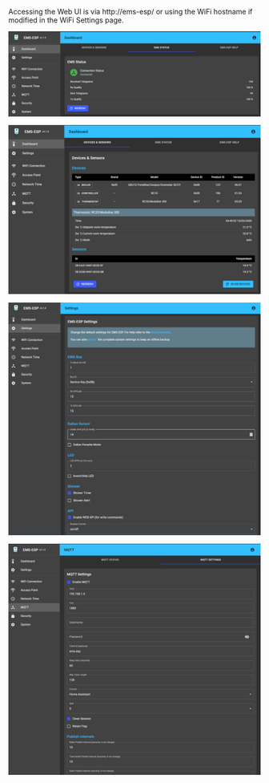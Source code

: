 Accessing the Web UI is via http://ems-esp/ or using the WiFi hostname if modified in the WiFi Settings page.

![Web](_media/web_status.PNG)

![Web](_media/web_devices.PNG)

![Web](_media/web_settings.PNG)

![Web](_media/web_mqtt.PNG)
